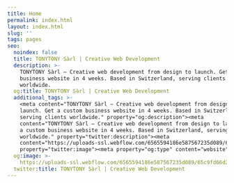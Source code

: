 ```yaml
---
title: Home
permalink: index.html
layout: index.html
slug: ''
tags: pages
seo:
  noindex: false
  title: TONYTONY Sàrl | Creative Web Development
  description: >-
    TONYTONY Sàrl – Creative web development from design to launch. Get a custom
    business website in 4 weeks. Based in Switzerland, serving clients
    worldwide.
  og:title: TONYTONY Sàrl | Creative Web Development
  additional_tags: >-
    <meta content="TONYTONY Sàrl – Creative web development from design to
    launch. Get a custom business website in 4 weeks. Based in Switzerland,
    serving clients worldwide." property="og:description"><meta
    content="TONYTONY Sàrl – Creative web development from design to launch. Get
    a custom business website in 4 weeks. Based in Switzerland, serving clients
    worldwide." property="twitter:description"><meta
    content="https://uploads-ssl.webflow.com/6565594186e587567235d089/65c9fd66d2e95d7d83b0cbd3_opengraph%20en.jpg"
    property="twitter:image"><meta property="og:type" content="website">
  og:image: >-
    https://uploads-ssl.webflow.com/6565594186e587567235d089/65c9fd66d2e95d7d83b0cbd3_opengraph%20en.jpg
  twitter:title: TONYTONY Sàrl | Creative Web Development
---
```




